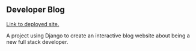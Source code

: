 ## Developer Blog

[Link to deployed site.](https://ms4-django-blog.herokuapp.com/)

A project using Django to create an interactive blog website about being a new full stack developer.